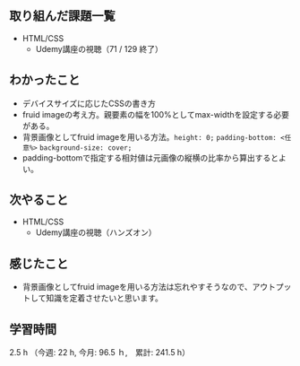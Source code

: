 ## 取り組んだ課題一覧
- HTML/CSS
  - Udemy講座の視聴（71 / 129 終了）
## わかったこと
- デバイスサイズに応じたCSSの書き方
- fruid imageの考え方。親要素の幅を100%としてmax-widthを設定する必要がある。
- 背景画像としてfruid imageを用いる方法。`height: 0;` `padding-bottom: <任意%>` `background-size: cover;`
- padding-bottomで指定する相対値は元画像の縦横の比率から算出するとよい。
## 次やること
- HTML/CSS
  - Udemy講座の視聴（ハンズオン）
## 感じたこと
- 背景画像としてfruid imageを用いる方法は忘れやすそうなので、アウトプットして知識を定着させたいと思います。
## 学習時間
2.5 h （今週: 22 h, 今月: 96.5 ｈ,　累計: 241.5 h）
